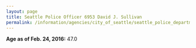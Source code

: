 ```yaml
---
layout: page
title: Seattle Police Officer 6953 David J. Sullivan
permalink: /information/agencies/city_of_seattle/seattle_police_department/copbook/6953/
---
```


**Age as of Feb. 24, 2016:** 47.0
